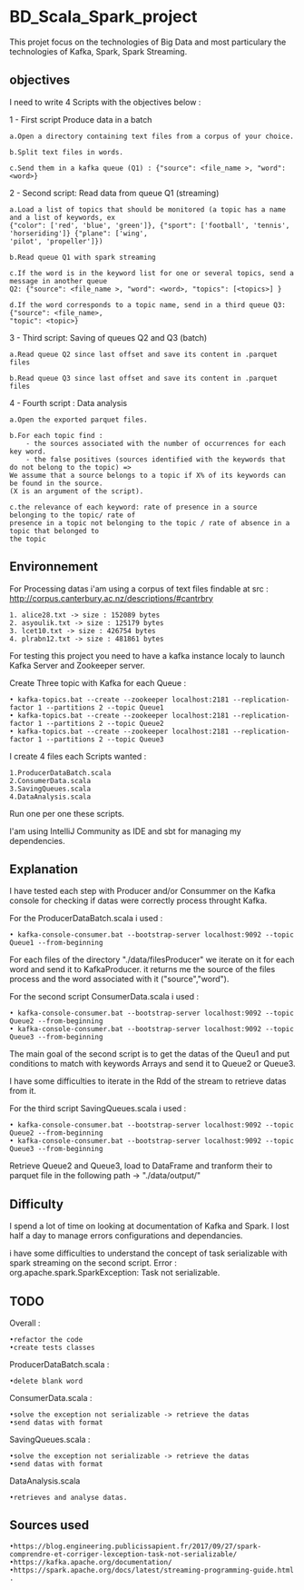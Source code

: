 
# BD_Scala_Spark_project


This projet focus on the technologies of Big Data and most particulary the technologies of Kafka, Spark, Spark Streaming.

## objectives

I need to write 4 Scripts with the objectives below :

1 - First script Produce data in a batch

	a.Open a directory containing text files from a corpus of your choice.

	b.Split text files in words.
	
	c.Send them in a kafka queue (Q1) : {"source": <file_name >, "word": <word>}
	
2 - Second script: Read data from queue Q1 (streaming)

	a.Load a list of topics that should be monitored (a topic has a name and a list of keywords, ex
	{"color": ['red', 'blue', 'green']}, {"sport": ['football', 'tennis', 'horseriding']} {"plane": ['wing',
	'pilot', 'propeller']})
	
	b.Read queue Q1 with spark streaming

	c.If the word is in the keyword list for one or several topics, send a message in another queue
	Q2: {"source": <file_name >, "word": <word>, "topics": [<topics>] }
	
	d.If the word corresponds to a topic name, send in a third queue Q3: {"source": <file_name>,
	"topic": <topic>}
	
3 - Third script: Saving of queues Q2 and Q3 (batch)

	a.Read queue Q2 since last offset and save its content in .parquet files

	b.Read queue Q3 since last offset and save its content in .parquet files
	
4 - Fourth script : Data analysis

	a.Open the exported parquet files.

	b.For each topic find :
		- the sources associated with the number of occurrences for each key word.
		- the false positives (sources identified with the keywords that do not belong to the topic) =>
	We assume that a source belongs to a topic if X% of its keywords can be found in the source.
	(X is an argument of the script).

	c.the relevance of each keyword: rate of presence in a source belonging to the topic/ rate of
	presence in a topic not belonging to the topic / rate of absence in a topic that belonged to
	the topic

## Environnement

For Processing datas i'am using a corpus of text files findable at src : http://corpus.canterbury.ac.nz/descriptions/#cantrbry

	1. alice28.txt -> size : 152089 bytes
	2. asyoulik.txt -> size : 125179 bytes
	3. lcet10.txt -> size : 426754 bytes
	4. plrabn12.txt -> size : 481861 bytes

For testing this project you need to have a kafka instance localy to launch Kafka Server and Zookeeper server.

Create Three topic with Kafka for each Queue :

	• kafka-topics.bat --create --zookeeper localhost:2181 --replication-factor 1 --partitions 2 --topic Queue1
	• kafka-topics.bat --create --zookeeper localhost:2181 --replication-factor 1 --partitions 2 --topic Queue2
	• kafka-topics.bat --create --zookeeper localhost:2181 --replication-factor 1 --partitions 2 --topic Queue3

I create 4 files each Scripts wanted :

	1.ProducerDataBatch.scala
	2.ConsumerData.scala
	3.SavingQueues.scala
	4.DataAnalysis.scala
	
Run one per one these scripts.

I'am using IntelliJ Community as IDE and sbt for managing my dependencies.

## Explanation

I have tested each step with Producer and/or Consummer on the Kafka console for checking if datas were correctly process throught Kafka.

For the ProducerDataBatch.scala i used :

	• kafka-console-consumer.bat --bootstrap-server localhost:9092 --topic Queue1 --from-beginning

For each files of the directory "./data/filesProducer" we iterate on it for each word and send it to KafkaProducer.
it returns me the source of the files process and the word associated with it ("source","word").

For the second script ConsumerData.scala i used :

	• kafka-console-consumer.bat --bootstrap-server localhost:9092 --topic Queue2 --from-beginning
	• kafka-console-consumer.bat --bootstrap-server localhost:9092 --topic Queue3 --from-beginning
	
The main goal of the second script is to get the datas of the Queu1 and put conditions to match with keywords Arrays and send it to Queue2 or Queue3.

I have some difficulties to iterate in the Rdd of the stream to retrieve datas from it.


For the third script SavingQueues.scala i used :

	• kafka-console-consumer.bat --bootstrap-server localhost:9092 --topic Queue2 --from-beginning
	• kafka-console-consumer.bat --bootstrap-server localhost:9092 --topic Queue3 --from-beginning
	
Retrieve Queue2 and Queue3, load  to DataFrame and tranform their to parquet file in the following path -> 
"./data/output/"
	
## Difficulty

I spend a lot of time on looking at documentation of Kafka and Spark.
I lost half a day to manage errors configurations and dependancies.

i have some difficulties to understand the concept of task serializable with spark streaming on the second script.
Error : org.apache.spark.SparkException: Task not serializable.
	
## TODO
	
Overall : 
	
	•refactor the code
	•create tests classes
	

ProducerDataBatch.scala :
	
	•delete blank word

ConsumerData.scala :
	
	•solve the exception not serializable -> retrieve the datas
	•send datas with format
	
SavingQueues.scala :
	
	•solve the exception not serializable -> retrieve the datas
	•send datas with format
	
DataAnalysis.scala

	•retrieves and analyse datas.

## Sources used

	•https://blog.engineering.publicissapient.fr/2017/09/27/spark-comprendre-et-corriger-lexception-task-not-serializable/
	•https://kafka.apache.org/documentation/
	•https://spark.apache.org/docs/latest/streaming-programming-guide.html
	.



